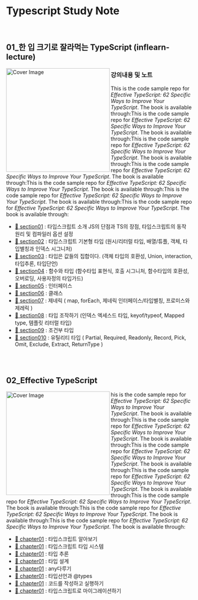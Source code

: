 # Typescript Study Note

<br>

## 01\_한 입 크기로 잘라먹는 TypeScript (inflearn-lecture)

<img src="https://github.com/thdud2262/study-typescript/assets/85012454/6b5f734e-bbf6-4892-b0ce-18e5c9e50ef4" width="280" title="Cover Image" align="left">

### 강의내용 및 노트

This is the code sample repo for _Effective TypeScript: 62 Specific Ways to Improve Your TypeScript_. The book is available through:This is the code sample repo for _Effective TypeScript: 62 Specific Ways to Improve Your TypeScript_. The book is available through:This is the code sample repo for _Effective TypeScript: 62 Specific Ways to Improve Your TypeScript_. The book is available through:This is the code sample repo for _Effective TypeScript: 62 Specific Ways to Improve Your TypeScript_. The book is available through:This is the code sample repo for _Effective TypeScript: 62 Specific Ways to Improve Your TypeScript_. The book is available through:This is the code sample repo for _Effective TypeScript: 62 Specific Ways to Improve Your TypeScript_. The book is available through:This is the code sample repo for _Effective TypeScript: 62 Specific Ways to Improve Your TypeScript_. The book is available through:

- [:memo: section01][section01] : 타입스크립트 소개 JS의 단점과 TS의 장점, 타입스크립트의 동작 원리 및 컴파일러 옵션 설정
- [:memo: section02][section02] : 타입스크립트 기본형 타입 (원시/리터럴 타입, 배열/튜플, 객체, 타입별칭과 인덱스 시그니처)
- [:memo: section03][section03] : 타입은 값들의 집합이다. (객체 타입의 호환성, Union, interaction, 타입추론, 타입단언)
- [:memo: section04][section04] : 함수와 타입 (함수타입 표현식, 호출 시그니처, 함수타입의 호환성, 오버로딩, 사용자정의 타입가드)
- [:memo: section05][section05] : 인터페이스
- [:memo: section06][section06] : 클래스
- [:memo: section07][section07] : 제네릭 ( map, forEach, 제네릭 인터페이스/타입별칭, 프로미스와 제레릭 )
- [:memo: section08][section08] : 타입 조작하기 (인덱스 엑세스드 타입, keyof/typeof, Mapped type, 템플릿 리터럴 타입)
- [:memo: section09][section09] : 조건부 타입
- [:memo: section010][section10] : 유틸리티 타입 ( Partial, Required, Readonly, Record, Pick, Omit, Exclude, Extract, ReturnType )

<br>
<br>

## 02_Effective TypeScript

<img src="https://github.com/thdud2262/study-typescript/assets/85012454/531b6998-533b-45b2-a52a-50881c6b4ed8" width="280" title="Cover Image" align="left">

his is the code sample repo for _Effective TypeScript: 62 Specific Ways to Improve Your TypeScript_. The book is available through:This is the code sample repo for _Effective TypeScript: 62 Specific Ways to Improve Your TypeScript_. The book is available through:This is the code sample repo for _Effective TypeScript: 62 Specific Ways to Improve Your TypeScript_. The book is available through:This is the code sample repo for _Effective TypeScript: 62 Specific Ways to Improve Your TypeScript_. The book is available through:This is the code sample repo for _Effective TypeScript: 62 Specific Ways to Improve Your TypeScript_. The book is available through:This is the code sample repo for _Effective TypeScript: 62 Specific Ways to Improve Your TypeScript_. The book is available through:This is the code sample repo for _Effective TypeScript: 62 Specific Ways to Improve Your TypeScript_. The book is available through:

- [:memo: chapter01][chapter01] : 타입스크립트 알아보기
- [:memo: chapter01][chapter02] : 타입스크립트 타입 시스템
- [:memo: chapter01][chapter03] : 타입 추론
- [:memo: chapter01][chapter04] : 타입 설계
- [:memo: chapter01][chapter05] : any다루기
- [:memo: chapter01][chapter06] : 타입선언과 @types
- [:memo: chapter01][chapter07] : 코드를 작성하고 실행하기
- [:memo: chapter01][chapter08] : 타입스크립트로 마이그레이션하기

<!-- 한입 TypeScript -->

[section01]: /onebite-TypeScript/section01
[section02]: /onebite-TypeScript/section02
[section03]: /onebite-TypeScript/section03
[section04]: /onebite-TypeScript/section04
[section05]: /onebite-TypeScript/section05
[section06]: /onebite-TypeScript/section06
[section07]: /onebite-TypeScript/section07
[section08]: /onebite-TypeScript/section08
[section09]: /onebite-TypeScript/section09
[section10]: /onebite-TypeScript/section10

<!-- Effective TypeScript -->

[chapter01]: /Effective-TypeScript/CH01-TypeScript-intro
[chapter02]: /Effective-TypeScript/CH02-Type-System
[chapter03]: /Effective-TypeScript/CH03_Type-inference
[chapter04]: /Effective-TypeScript/CH04-Type-Design
[chapter05]: /Effective-TypeScript/CH05-any
[chapter06]: /Effective-TypeScript/CH06-Type-Declarations
[chapter07]: /Effective-TypeScript/CH07-Code-Write-Run
[chapter08]: /Effective-TypeScript/CH08-Migrate
